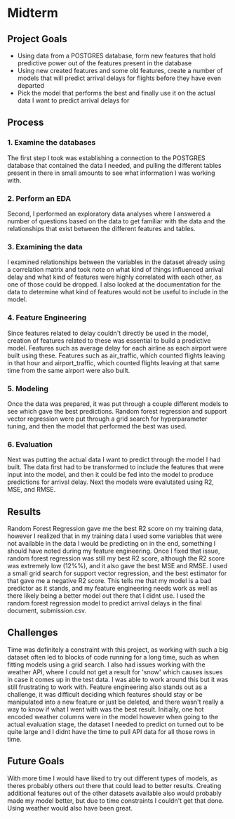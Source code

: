 # Midterm
## Project Goals
- Using data from a POSTGRES database, form new features that hold predictive power out of the features present in the database
- Using new created features and some old features, create a number of models that will predict arrival delays for flights before they have even departed
- Pick the model that performs the best and finally use it on the actual data I want to predict arrival delays for
## Process
### 1. Examine the databases
The first step I took was establishing a connection to the POSTGRES database that contained the data I needed, and pulling the different tables present in there in small amounts to see what information I was working with. 
### 2. Perform an EDA
Second, I performed an exploratory data analyses where I answered a number of questions based on the data to get familiar with the data and the relationships that exist between the different features and tables.
### 3. Examining the data
I examined relationships between the variables in the dataset already using a correlation matrix and took note on what kind of things influenced arrival delay and what kind of features were highly correlated with each other, as one of those could be dropped. I also looked at the documentation for the data to determine what kind of features would not be useful to include in the model.
### 4. Feature Engineering
Since features related to delay couldn't directly be used in the model, creation of features related to these was essential to build a predictive model. Features such as average delay for each airline as each airport were built using these. Features such as air_traffic, which counted flights leaving in that hour and airport_traffic, which counted flights leaving at that same time from the same airport were also built.
### 5. Modeling
Once the data was prepared, it was put through a couple different models to see which gave the best predictions. Random forest regression and support vector regression were put through a grid search for hyperparameter tuning, and then the model that performed the best was used.
### 6. Evaluation
Next was putting the actual data I want to predict through the model I had built. The data first had to be transformed to include the features that were input into the model, and then it could be fed into the model to produce predictions for arrival delay. Next the models were evalutated using R2, MSE, and RMSE.
## Results
Random Forest Regression gave me the best R2 score on my training data, however I realized that in my training data I used some variables that were not available in the data I would be predicting on in the end, something I should have noted during my feature engineering. Once I fixed that issue, random forest regression was still my best R2 score, although the R2 score was extremely low (12%%), and it also gave the best MSE and RMSE. I used a small grid search for support vector regression, and the best estimator for that gave me a negative R2 score. This tells me that my model is a bad predictor as it stands, and my feature engineering needs work as well as there likely being a better model out there that I didnt use. I used the random forest regression model to predict arrival delays in the final document, submission.csv.
## Challenges
Time was definitely a constraint with this project, as working with such a big dataset often led to blocks of code running for a long time, such as when fitting models using a grid search. I also had issues working with the weather API, where I could not get a result for 'snow' which causes issues in case it comes up in the test data. I was able to work around this but it was still frustrating to work with. Feature engineering also stands out as a challenge, it was difficult deciding which features should stay or be manipulated into a new feature or just be deleted, and there wasn't really a way to know if what I went with was the best result. Initially, one hot encoded weather columns were in the model however when going to the actual evaluation stage, the dataset I needed to predict on turned out to be quite large and I didnt have the time to pull API data for all those rows in time.
## Future Goals
With more time I would have liked to try out different types of models, as theres probably others out there that could lead to better results. Creating additional features out of the other datasets available also would probably made my model better, but due to time constraints I couldn't get that done. Using weather would also have been great.
